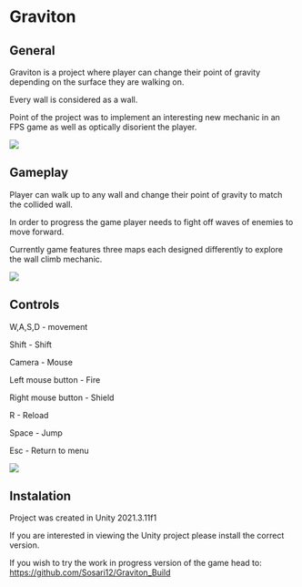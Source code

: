 # Graviton

## General
Graviton is a project where player can change their point of gravity depending on the surface they are walking on.

Every wall is considered as a wall. 

Point of the project was to implement an interesting new mechanic in an FPS game as well as optically disorient the player.

![](https://github.com/Sosari12/Graviton/blob/main/media/2023-09-27%2016-03-45.gif)

## Gameplay
Player can walk up to any wall and change their point of gravity to match the collided wall.

In order to progress the game player needs to fight off waves of enemies to move forward.

Currently game features three maps each designed differently to explore the wall climb mechanic.

![](https://github.com/Sosari12/Graviton/blob/main/media/2023-09-27%2016-04-14.gif)

## Controls
W,A,S,D - movement

Shift - Shift

Camera - Mouse

Left mouse button - Fire

Right mouse button - Shield

R - Reload

Space - Jump

Esc - Return to menu

![](https://github.com/Sosari12/Graviton/blob/main/media/2023-09-27%2016-04-28.gif)

## Instalation
Project was created in Unity 2021.3.11f1

If you are interested in viewing the Unity project please install the correct version.

If you wish to try the work in progress version of the game head to: https://github.com/Sosari12/Graviton_Build
